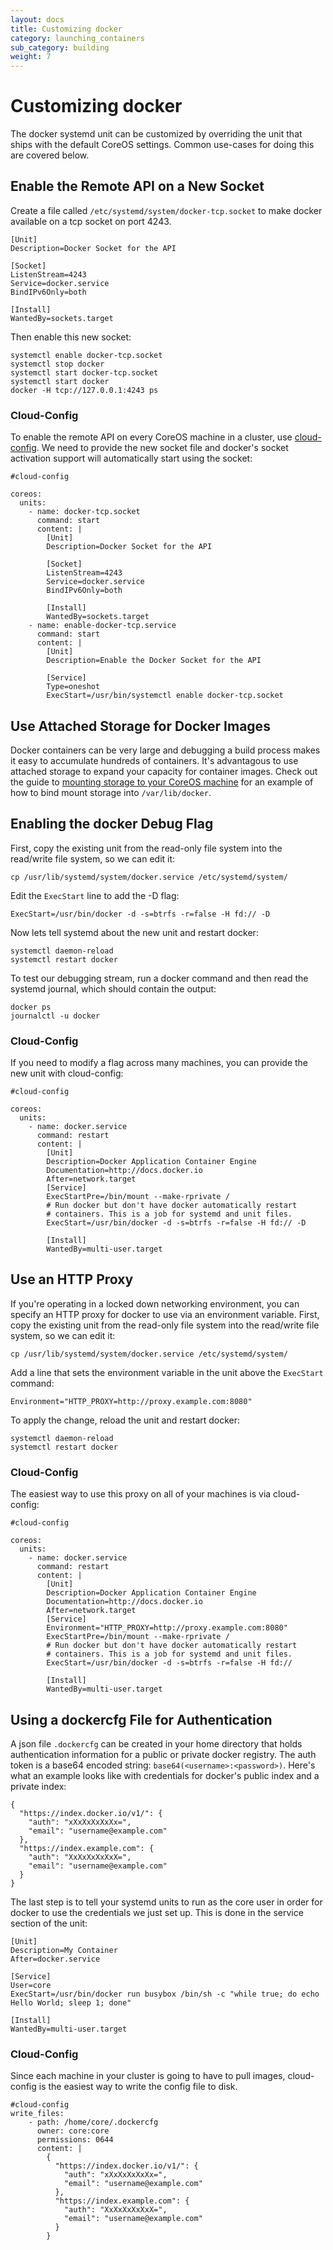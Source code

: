 ```yaml
---
layout: docs
title: Customizing docker
category: launching_containers
sub_category: building
weight: 7
---
```


# Customizing docker

The docker systemd unit can be customized by overriding the unit that ships with the default CoreOS settings. Common use-cases for doing this are covered below.

## Enable the Remote API on a New Socket

Create a file called `/etc/systemd/system/docker-tcp.socket` to make docker available on a tcp socket on port 4243.

```
[Unit]
Description=Docker Socket for the API

[Socket]
ListenStream=4243
Service=docker.service
BindIPv6Only=both

[Install]
WantedBy=sockets.target
```

Then enable this new socket:

```
systemctl enable docker-tcp.socket
systemctl stop docker
systemctl start docker-tcp.socket
systemctl start docker
docker -H tcp://127.0.0.1:4243 ps
```

### Cloud-Config

To enable the remote API on every CoreOS machine in a cluster, use [cloud-config]({{site.url}}/docs/cluster-management/setup/cloudinit-cloud-config). We need to provide the new socket file and docker's socket activation support will automatically start using the socket:

```
#cloud-config

coreos:
  units:
    - name: docker-tcp.socket
      command: start
      content: |
        [Unit]
        Description=Docker Socket for the API

        [Socket]
        ListenStream=4243
        Service=docker.service
        BindIPv6Only=both

        [Install]
        WantedBy=sockets.target
    - name: enable-docker-tcp.service
      command: start
      content: |
        [Unit]
        Description=Enable the Docker Socket for the API

        [Service]
        Type=oneshot
        ExecStart=/usr/bin/systemctl enable docker-tcp.socket
```

## Use Attached Storage for Docker Images

Docker containers can be very large and debugging a build process makes it easy to accumulate hundreds of containers. It's advantagous to use attached storage to expand your capacity for container images. Check out the guide to [mounting storage to your CoreOS machine]({{site.url}}/docs/cluster-management/setup/mounting-storage/#use-attached-storage-for-docker) for an example of how to bind mount storage into `/var/lib/docker`.

## Enabling the docker Debug Flag

First, copy the existing unit from the read-only file system into the read/write file system, so we can edit it:

```
cp /usr/lib/systemd/system/docker.service /etc/systemd/system/
```

Edit the `ExecStart` line to add the -D flag:

```
ExecStart=/usr/bin/docker -d -s=btrfs -r=false -H fd:// -D
```

Now lets tell systemd about the new unit and restart docker:

```
systemctl daemon-reload
systemctl restart docker
```

To test our debugging stream, run a docker command and then read the systemd journal, which should contain the output:

```
docker ps
journalctl -u docker
```

### Cloud-Config

If you need to modify a flag across many machines, you can provide the new unit with cloud-config:

```
#cloud-config

coreos:
  units:
    - name: docker.service
      command: restart
      content: |
        [Unit]
        Description=Docker Application Container Engine 
        Documentation=http://docs.docker.io
        After=network.target
        [Service]
        ExecStartPre=/bin/mount --make-rprivate /
        # Run docker but don't have docker automatically restart
        # containers. This is a job for systemd and unit files.
        ExecStart=/usr/bin/docker -d -s=btrfs -r=false -H fd:// -D

        [Install]
        WantedBy=multi-user.target
```

## Use an HTTP Proxy

If you're operating in a locked down networking environment, you can specify an HTTP proxy for docker to use via an environment variable. First, copy the existing unit from the read-only file system into the read/write file system, so we can edit it:

```
cp /usr/lib/systemd/system/docker.service /etc/systemd/system/
```

Add a line that sets the environment variable in the unit above the `ExecStart` command:

```
Environment="HTTP_PROXY=http://proxy.example.com:8080"
```

To apply the change, reload the unit and restart docker:

```
systemctl daemon-reload
systemctl restart docker
```

### Cloud-Config

The easiest way to use this proxy on all of your machines is via cloud-config:

```
#cloud-config

coreos:
  units:
    - name: docker.service
      command: restart
      content: |
        [Unit]
        Description=Docker Application Container Engine 
        Documentation=http://docs.docker.io
        After=network.target
        [Service]
        Environment="HTTP_PROXY=http://proxy.example.com:8080"
        ExecStartPre=/bin/mount --make-rprivate /
        # Run docker but don't have docker automatically restart
        # containers. This is a job for systemd and unit files.
        ExecStart=/usr/bin/docker -d -s=btrfs -r=false -H fd://

        [Install]
        WantedBy=multi-user.target
```

## Using a dockercfg File for Authentication

A json file `.dockercfg` can be created in your home directory that holds authentication information for a public or private docker registry. The auth token is a base64 encoded string: `base64(<username>:<password>)`. Here's what an example looks like with credentials for docker's public index and a private index:

```
{
  "https://index.docker.io/v1/": {
    "auth": "xXxXxXxXxXx=",
    "email": "username@example.com"
  },
  "https://index.example.com": {
    "auth": "XxXxXxXxXxX=",
    "email": "username@example.com"
  }
}
```

The last step is to tell your systemd units to run as the core user in order for docker to use the credentials we just set up. This is done in the service section of the unit:

```
[Unit]
Description=My Container
After=docker.service

[Service]
User=core
ExecStart=/usr/bin/docker run busybox /bin/sh -c "while true; do echo Hello World; sleep 1; done"

[Install]
WantedBy=multi-user.target
```

### Cloud-Config

Since each machine in your cluster is going to have to pull images, cloud-config is the easiest way to write the config file to disk.

```
#cloud-config
write_files:
    - path: /home/core/.dockercfg
      owner: core:core
      permissions: 0644
      content: |
        {
          "https://index.docker.io/v1/": {
            "auth": "xXxXxXxXxXx=",
            "email": "username@example.com"
          },
          "https://index.example.com": {
            "auth": "XxXxXxXxXxX=",
            "email": "username@example.com"
          }
        }
```
